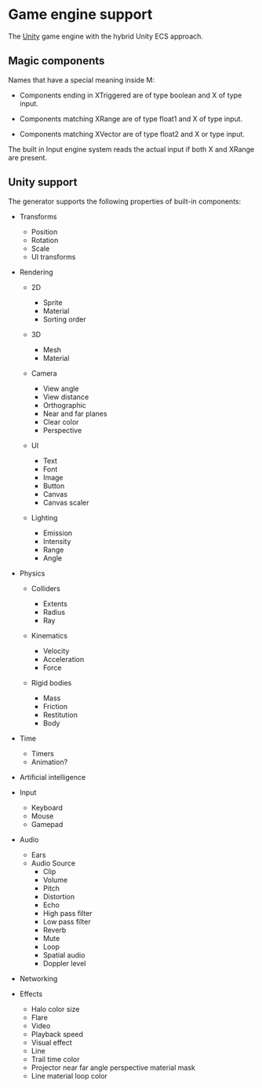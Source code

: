 # Game engine support

The [Unity] game engine with the hybrid Unity ECS approach.

## Magic components

Names that have a special meaning inside M:

* Components ending in XTriggered are of type boolean and X of type input.

* Components matching XRange are of type float1 and X of type input.

* Components matching XVector are of type float2 and X or type input.

The built in Input engine system reads the actual input if both X and XRange are
present.

## Unity support

The generator supports the following properties of built-in components:

* Transforms
  * Position
  * Rotation
  * Scale
  * UI transforms

* Rendering
  * 2D
    * Sprite
    * Material
    * Sorting order

  * 3D
    * Mesh
    * Material

  * Camera
    * View angle
    * View distance
    * Orthographic
    * Near and far planes
    * Clear color
    * Perspective

  * UI
    * Text
    * Font
    * Image
    * Button
    * Canvas
    * Canvas scaler

  * Lighting
    * Emission
    * Intensity
    * Range
    * Angle

* Physics
  * Colliders
    * Extents
    * Radius
    * Ray
  * Kinematics
    * Velocity
    * Acceleration
    * Force

  * Rigid bodies
    * Mass
    * Friction
    * Restitution
    * Body

* Time
  * Timers
  * Animation?

* Artificial intelligence

* Input
  * Keyboard
  * Mouse
  * Gamepad

* Audio
  * Ears
  * Audio Source
    * Clip
    * Volume
    * Pitch
    * Distortion
    * Echo
    * High pass filter
    * Low pass filter
    * Reverb
    * Mute
    * Loop
    * Spatial audio
    * Doppler level

* Networking

* Effects
  * Halo color size
  * Flare
  * Video
  * Playback speed
  * Visual effect
  * Line
  * Trail time color
  * Projector near far angle perspective material mask
  * Line material loop color

[Unity]: https://unity.com/
